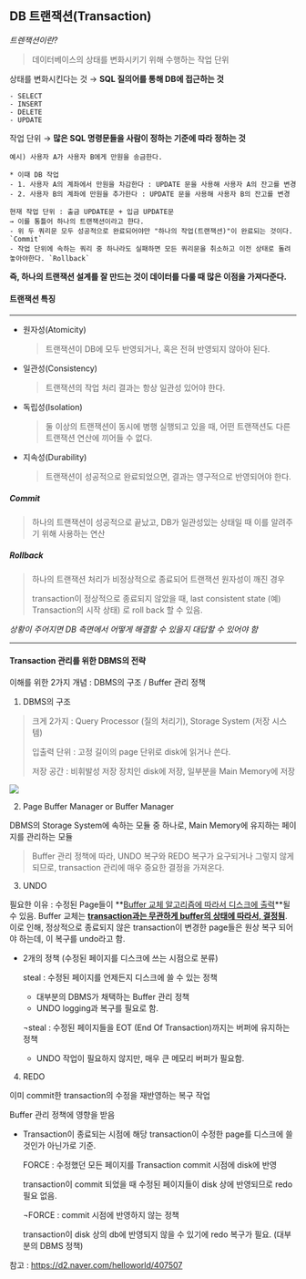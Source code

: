 ## DB 트랜잭션(Transaction)



*트렌잭션이란?*

> 데이터베이스의 상태를 변화시키기 위해 수행하는 작업 단위



상태를 변화시킨다는 것 → **SQL 질의어를 통해 DB에 접근하는 것**

```
- SELECT
- INSERT
- DELETE
- UPDATE
```

작업 단위 → **많은 SQL 명령문들을 사람이 정하는 기준에 따라 정하는 것**

```
예시) 사용자 A가 사용자 B에게 만원을 송금한다.

* 이때 DB 작업
- 1. 사용자 A의 계좌에서 만원을 차감한다 : UPDATE 문을 사용해 사용자 A의 잔고를 변경
- 2. 사용자 B의 계좌에 만원을 추가한다 : UPDATE 문을 사용해 사용자 B의 잔고를 변경

현재 작업 단위 : 출금 UPDATE문 + 입금 UPDATE문
→ 이를 통틀어 하나의 트랜잭션이라고 한다.
- 위 두 쿼리문 모두 성공적으로 완료되어야만 "하나의 작업(트랜잭션)"이 완료되는 것이다. `Commit`
- 작업 단위에 속하는 쿼리 중 하나라도 실패하면 모든 쿼리문을 취소하고 이전 상태로 돌려놓아야한다. `Rollback`

```



**즉, 하나의 트랜잭션 설계를 잘 만드는 것이 데이터를 다룰 때 많은 이점을 가져다준다.**



#### 트랜잭션 특징

---

- 원자성(Atomicity)

  > 트랜잭션이 DB에 모두 반영되거나, 혹은 전혀 반영되지 않아야 된다.

- 일관성(Consistency)

  > 트랜잭션의 작업 처리 결과는 항상 일관성 있어야 한다.

- 독립성(Isolation)

  > 둘 이상의 트랜잭션이 동시에 병행 실행되고 있을 때, 어떤 트랜잭션도 다른 트랜잭션 연산에 끼어들 수 없다.

- 지속성(Durability)

  > 트랜잭션이 성공적으로 완료되었으면, 결과는 영구적으로 반영되어야 한다.



##### Commit

> 하나의 트랜잭션이 성공적으로 끝났고,  DB가 일관성있는 상태일 때 이를 알려주기 위해 사용하는 연산



##### Rollback

> 하나의 트랜잭션 처리가 비정상적으로 종료되어 트랜잭션 원자성이 깨진 경우
>
> transaction이 정상적으로 종료되지 않았을 때, last consistent state (예) Transaction의 시작 상태) 로 roll back 할 수 있음. 



*상황이 주어지면 DB 측면에서 어떻게 해결할 수 있을지 대답할 수 있어야 함*



---



#### Transaction 관리를 위한 DBMS의 전략

이해를 위한 2가지 개념 : DBMS의 구조 / Buffer 관리 정책

1) DBMS의 구조

> 크게 2가지 : Query Processor (질의 처리기), Storage System (저장 시스템)
>
> 입출력 단위 : 고정 길이의 page 단위로 disk에 읽거나 쓴다.
>
> 저장 공간 : 비휘발성 저장 장치인 disk에 저장, 일부분을 Main Memory에 저장

<img src="https://d2.naver.com/content/images/2015/06/helloworld-407507-1.png">



2) Page Buffer Manager or Buffer Manager

DBMS의 Storage System에 속하는 모듈 중 하나로, Main Memory에 유지하는 페이지를 관리하는 모듈

> Buffer 관리 정책에 따라, UNDO 복구와 REDO 복구가 요구되거나 그렇지 않게 되므로, transaction 관리에 매우 중요한 결정을 가져온다.



3) UNDO

필요한 이유 : 수정된 Page들이 **<u>Buffer 교체 알고리즘에 따라서 디스크에 출력</u>**될 수 있음. Buffer 교체는 **<u>transaction과는 무관하게 buffer의 상태에 따라서, 결정됨</u>**. 이로 인해, 정상적으로 종료되지 않은 transaction이 변경한 page들은 원상 복구 되어야 하는데,  이 복구를 undo라고 함.

- 2개의 정책 (수정된 페이지를 디스크에 쓰는 시점으로 분류)

  steal : 수정된 페이지를 언제든지 디스크에 쓸 수 있는 정책

  - 대부분의 DBMS가 채택하는 Buffer 관리 정책
  - UNDO logging과 복구를 필요로 함.

  

  ¬steal : 수정된 페이지들을 EOT (End Of Transaction)까지는 버퍼에 유지하는 정책

  - UNDO 작업이 필요하지 않지만, 매우 큰 메모리 버퍼가 필요함.



4) REDO

이미 commit한 transaction의 수정을 재반영하는 복구 작업

Buffer 관리 정책에 영향을 받음

- Transaction이 종료되는 시점에 해당 transaction이 수정한 page를 디스크에 쓸 것인가 아닌가로 기준.

  

  FORCE : 수정했던 모든 페이지를 Transaction commit 시점에 disk에 반영

  transaction이 commit 되었을 때 수정된 페이지들이 disk 상에 반영되므로 redo 필요 없음.

  

  ¬FORCE : commit 시점에 반영하지 않는 정책

  transaction이 disk 상의 db에 반영되지 않을 수 있기에 redo 복구가 필요. (대부분의 DBMS 정책)

  

참고 : <https://d2.naver.com/helloworld/407507>
